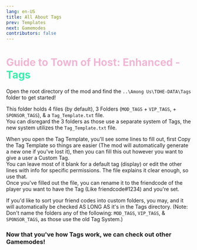 ```yaml
---
lang: en-US
title: All About Tags
prev: Templates
next: Gamemodes
contributors: false
---
```


# <font color=#f0b6d5>Guide to Town of Host: Enhanced - <font color=#3dedac>Tags</font></font>

Open the root directory of the mod and find the `..\Among Us\TOHE-DATA\Tags` folder to get started!

This folder holds 4 files (by default), 3 Folders (`MOD_TAGS` + `VIP_TAGS`, + `SPONSOR_TAGS`), & a `Tag_Template.txt` file.<br>
You can disregard the 3 folders as those use a separate system of Tags, the new system utilizes the `Tag_Template.txt` file.<br>

When you open the Tag Template, you'll see some lines to fill out, first Copy the Tag Template so things are easier (The mod will automatically generate a new one if you've lost it), then you can fill this out however you want to give a user a Custom Tag.<br>
You can leave most of it blank for a default tag (display) or edit the other lines with info for specific permissions. The file explains it clear enough, so use that.<br>
Once you've filled out the file, you can rename it to the friendcode of the player you want to have the Tag (Like friendcode#1234) and you're set.<br>

If you'd like to sort your friend codes into custom folders, you may, and it will automatically be checked AS LONG AS it's in the Tags directory. (Note: Don't name the folders any of the following: `MOD_TAGS`, `VIP_TAGS`, & `SPONSOR_TAGS`, as those use the old Tag System.)

### Now that you've how Tags work, we can check out other Gamemodes!